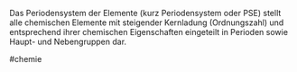 Das Periodensystem der Elemente (kurz Periodensystem oder PSE) stellt alle chemischen Elemente mit steigender Kernladung (Ordnungszahl) und entsprechend ihrer chemischen Eigenschaften eingeteilt in Perioden sowie Haupt- und Nebengruppen dar.

#chemie
